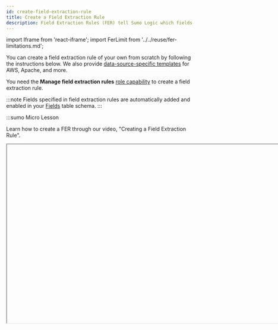 ```yaml
---
id: create-field-extraction-rule
title: Create a Field Extraction Rule
description: Field Extraction Rules (FER) tell Sumo Logic which fields to parse out automatically.
---
```


import Iframe from 'react-iframe';
import FerLimit from '../../reuse/fer-limitations.md';

You can create a field extraction rule of your own from scratch by following the instructions below. We also provide [data-source-specific templates](/docs/manage/field-extractions/fer-templates/index.md) for AWS, Apache, and more.

You need the **Manage field extraction rules** [role capability](../users-roles/roles/role-capabilities.md) to create a field extraction rule.

:::note
Fields specified in field extraction rules are automatically added and enabled in your [Fields](/docs/manage/fields) table schema.
:::

:::sumo Micro Lesson

Learn how to create a FER through our video, "Creating a Field Extraction Rule".

<Iframe url="https://fast.wistia.net/embed/iframe/gblp7cpvxs?web_component=true&seo=true&videoFoam=false"
  width="854px"
  height="480px"
  title="Micro Lesson: Creating a Field Extraction Rule Video"
  id="wistiaVideo"
  className="video-container"
  display="initial"
  position="relative"
  allow="autoplay; fullscreen"
  allowfullscreen
/>

<!-- old
<Iframe url="https://www.youtube.com/embed/QWm8hR7SmxE"
        width="854px"
        height="480px"
        id="myId"
        className="video-container"
        display="initial"
        position="relative"
        allow="accelerometer; clipboard-write; encrypted-media; gyroscope; picture-in-picture"
        allowfullscreen
        />
-->
:::

## Creating a new Field Extraction Rule

To create a Field Extraction Rule:

1. [**Classic UI**](/docs/get-started/sumo-logic-ui-classic). In the main Sumo Logic menu, select **Manage Data > Logs > Field Extraction Rules**. <br/>[**New UI**](/docs/get-started/sumo-logic-ui). To access the Field Extraction Rules page, in the top menu select **Configuration**, and then under **Logs** select **Field Extraction Rules**. You can also click the **Go To...** menu at the top of the screen and select **Field Extraction Rules**. 
1. Click the **+ Add** button on the top right of the table.
1. The **Add Field Extraction Rule** form will appear:<br/> ![Create Field extraction rule with dynamic parsing.png](/img/field-extraction-rules/create-fer.png)
1. Enter the following options:
    * **Rule Name**. Type a name that makes it easy to identify the rule.
    * **Applied At**. There are two types available, Ingest Time and Run Time. The main differences are Run Time only supports JSON data and the time that Sumo parses the fields. The following is an overview of the differences:
      * Ingest Time
        * Parsing support - any data format, requires manually written parser expressions.
        * Rule limit - There is a limit of 50 Field Extraction Rules and 200 fields. This includes the default fields defined by Sumo Logic (about 16). The 200-field limit is per account, and deleting rules does not create more space.
        * Time - At the time of ingestion, only applies to data moving forward. If you want to parse data ingested before the creation of your FER, you can either parse your data in your query, or create Scheduled Views to extract fields for your historical data.
      * Run Time
        * Parsing support - JSON, automatically
        * Rule limit - none
        * Time - During a search when using **Auto Parse Mode** from [Dynamic Parsing](../../search/get-started-with-search/build-search/dynamic-parsing.md).
   * **Scope**. Select either **All Data** or **Specific Data**. When specifying data the options for the scope differ depending on when the rule is applied.
     * For an **Ingest Time** rule, type a [keyword search expression](/docs/search/get-started-with-search/build-search/keyword-search-expressions.md) that points to the subset of logs you'd like to parse. Think of the Scope as the first portion of an ad hoc search, before the first pipe (`|`). You'll use the Scope to run a search against the rule. Custom metadata fields are not supported here, they have not been indexed to your data yet at this point in collection.
     * For a **Run Time** rule, define the scope of your JSON data. You can define your JSON data source as a [Partition](/docs/manage/partitions) Name(index), sourceCategory, Host Name, Collector Name, or any other [metadata](/docs/search/get-started-with-search/search-basics/built-in-metadata) that describes your JSON data. Think of the Scope as the first portion of an ad hoc search, before the first pipe (`|`). You'll use the Scope to run a search against the rule. You cannot use keywords like “info” or “error” in your scope.

    :::note
    Always set up JSON auto extraction (Run Time field extraction) on a specific Partition name (recommended) or a particular Source. Failing to do so might cause the auto parsing logic to run on data sources where it is not applicable and will add additional overhead that might deteriorate the performance of your queries.
    :::

    :::sumo Best Practices
    If you are not using Partitions we recommend using [metadata](/docs/search/get-started-with-search/search-basics/built-in-metadata) fields like `_sourceCategory`, `_sourceHost` or `_collector` to define the scope.

    We recommend creating a separate Partition for your JSON dataset and use that Partition as the scope for run time field extraction. For example, let's say you have AWS CloudTrail logs, and they are stored in `_view=cloudtrail` Partition in Sumo. You can create a Run Time FER with the scope `_view=cloudtrail`. Creating a separate Partition and using it as scope for a run time field extraction ensures that auto parsing logic only applies to necessary Partitions.
    :::

   * **Parsed template** (Optional for Ingest Time rules).
     * Click the dropdown under **Parsed template** to see the available templates.
     * Choose a template and click **Use Template**. The template is applied to the Parse Expression.
   * **Parse Expression**. (Applicable to Ingest Time rules)
     * Type a valid parse expression with supported parse and search operators. Because fields are associated with the Rule Name, you can parse one particular field into as many rules as you'd like. For example, to parse a single field, you could use a definition similar to this: `parse "message count = *," as msg_count`. To parse multiple fields, you could use a definition similar to this: `parse "[hostId=*] [module=*] [localUserName=*] [logger=*] [thread=*]" as hostId, module, localUserName, logger, thread`.

1. **Extracted Fields** (applicable to Ingest Time rules) shows the field names the rule will parse. Any fields that do not exist in the Field table schema are shown with the text **New** highlighted in green. New fields are automatically created in the table schema when you save the rule. You can view and manage the field table schema on the [Fields](/docs/manage/fields) page.
1. Click **Save** to create the rule.

## Example Template

**Rule Name:** Fake Log Parse

**Log Type:** Fake Log

**Rule Description:** Parse the email, sessionID and action type from a fake log message.

**Sample Log:**

```
12-12-2012 12:00:00.123 user="test@demo.com" action="delete" sessionID="145623"
```

**Extraction Rule:**

```
parse "user=\"*\" action=\"*\" sessionId=\"*\"" as user, action, sessionid
```

**Resulting Fields:**

| Field Name | Description | Example |
|:--|:--|:--|
| user | User Email Address | `test@email.com` |
| action | Action performed by the user | Delete |
| sessionId | Session ID for user action | 145623 |

## Best practices for designing Rules

**Include the most accurate keywords to identify the subset of data from which you want to extract data.** Lock down the scope as tightly as possible to make sure it's extracting just the data you want, nothing more. Using a broader scope means that Sumo Logic will inspect more data for the fields you'd like to parse, which may mean that fields are extracted when you do not actually need them.

**Create multiple, specific rules.** Instead of constructing complicated rules, create multiple rules with basic scope, then search on more than one (rules are additive). The OR and AND commands are supported, just as in any search. For example, you could use one rule to parse Apache log response codes, and then use another rule to parse response time. When used together, you can get all of the information you may need.

**Don't extract fields you do not need.** Extract the minimum number of fields that should all be present in logs. Every field you include in the scope shows up in every search, so including extra fields means you'll see more results than you may need. It's better to create more rules that extract the fields that are most commonly used. First, look at common data sources and see what's most frequently extracted. Then, think about what you most frequently parse from those sources, then create rules to automatically extract those fields.

**Create multiple parse nodrop statements in an FER for a field name to match distinct log patterns**. The different parse statements will effectively function like an OR statement since only one will match the log message and return the field value.

**Test the scope before creating the rule.** Make sure that you can extract fields from all messages you need to be returned in search results. Test them by running a potential rule as a search.

**Make sure all fields appear in the Scope you define.** When Field Extraction is applied to data, all fields must be present to have any fields indexed; even if one field isn't found in a message, that message is dropped from the results. In other words, it's all or nothing. For multiple sets of fields that are somewhat independent, make two rules.

**Reuse field names in multiple FERs if scope is distinct and separate and not matching same messages.** To save space and allow for more FERs within your 200 field limit, you can reuse the field names as long as they are used in non-overlapping FERs. 

**Avoid targeting the same field name in the same message with multiple FERs.** When more than one FER targets the same message with the same field name, one of the rules will NOT apply. The rule applied to the specific field name is randomly selected. Don't use the same field names in multiple FERs that target the same messages.

## Supported parsing and search operators

The following operators can be used as part of the **Parse Expression** in an Ingest Time Field Extraction Rule.

* parse regex
* parse anchor
* parse nodrop
* csv
* fields
* json
* keyvalue
* num

:::note
The **multi** and **auto** options are not supported in FERs.
:::


## Limitations

The `parse multi` operator is not supported in FERs.

<FerLimit/>

